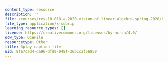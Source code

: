 ```yaml
---
content_type: resource
description: ''
file: /courses/res-18-010-a-2020-vision-of-linear-algebra-spring-2020/8f67cad4da96dfd9048f36bccaf56859_j8hEnyOiwhw.srt
file_type: application/x-subrip
learning_resource_types: []
license: https://creativecommons.org/licenses/by-nc-sa/4.0/
ocw_type: OCWFile
resourcetype: Other
title: 3play caption file
uid: 8f67cad4-da96-dfd9-048f-36bccaf56859
---
```

